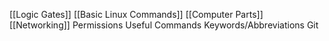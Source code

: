 
[[Logic Gates]]
[[Basic Linux Commands]]
[[Computer Parts]]
[[Networking]]
Permissions
Useful Commands
Keywords/Abbreviations
Git

